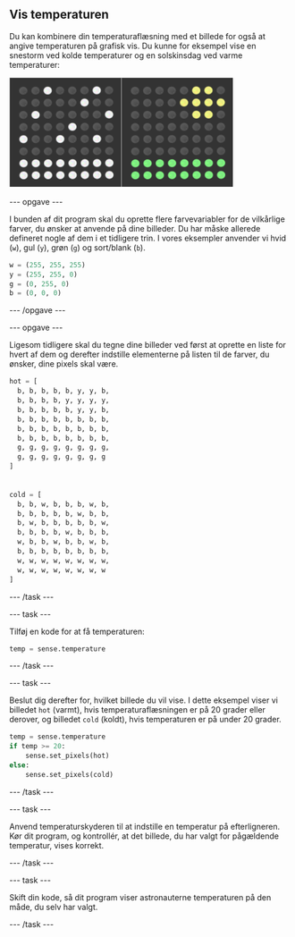 ## Vis temperaturen

Du kan kombinere din temperaturaflæsning med et billede for også at angive temperaturen på grafisk vis. Du kunne for eksempel vise en snestorm ved kolde temperaturer og en solskinsdag ved varme temperaturer:

![Varmt og koldt](images/hot-and-cold.png)

\--- opgave \---

I bunden af dit program skal du oprette flere farvevariabler for de vilkårlige farver, du ønsker at anvende på dine billeder. Du har måske allerede defineret nogle af dem i et tidligere trin. I vores eksempler anvender vi hvid (`w`), gul (`y`), grøn (`g`) og sort/blank (`b`).

```python
w = (255, 255, 255)
y = (255, 255, 0)
g = (0, 255, 0)
b = (0, 0, 0)
```

\--- /opgave \---

\--- opgave \---

Ligesom tidligere skal du tegne dine billeder ved først at oprette en liste for hvert af dem og derefter indstille elementerne på listen til de farver, du ønsker, dine pixels skal være.

```python
hot = [
  b, b, b, b, b, y, y, b,
  b, b, b, b, y, y, y, y,
  b, b, b, b, b, y, y, b,
  b, b, b, b, b, b, b, b,
  b, b, b, b, b, b, b, b,
  b, b, b, b, b, b, b, b,
  g, g, g, g, g, g, g, g,
  g, g, g, g, g, g, g, g
]


cold = [
  b, b, w, b, b, b, w, b,
  b, b, b, b, b, w, b, b,
  b, w, b, b, b, b, b, w,
  b, b, b, b, w, b, b, b,
  w, b, b, w, b, b, w, b,
  b, b, b, b, b, b, b, b,
  w, w, w, w, w, w, w, w,
  w, w, w, w, w, w, w, w
]
```

\--- /task \---

\--- task \---

Tilføj en kode for at få temperaturen:

```python
temp = sense.temperature
```

\--- /task \---

\--- task \---

Beslut dig derefter for, hvilket billede du vil vise. I dette eksempel viser vi billedet `hot` (varmt), hvis temperaturaflæsningen er på 20 grader eller derover, og billedet `cold` (koldt), hvis temperaturen er på under 20 grader.

```python
temp = sense.temperature
if temp >= 20:
    sense.set_pixels(hot)
else:
    sense.set_pixels(cold)
```

\--- /task \---

\--- task \---

Anvend temperaturskyderen til at indstille en temperatur på efterligneren. Kør dit program, og kontrollér, at det billede, du har valgt for pågældende temperatur, vises korrekt.

\--- /task \---

\--- task \---

Skift din kode, så dit program viser astronauterne temperaturen på den måde, du selv har valgt.

\--- /task \---